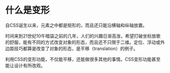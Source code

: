 # 什么是变形
自CSS诞生以来，元素之中都是矩形的，而且还只能沿横轴和纵轴放置。

时间来到21世纪10牛暗袋之前的几年，人们的兴趣日渐高涨，希望打破坐标放歌的舒服，能有不同的方式改变对象的形态，而且还不只限于二维。定位、浮动或外边距技巧都算是改变了对象的形态，是平移（translation）的例子。

利用CSS的变形功能，不仅能平移，还能做很多其他的事情。CSS变形功能甚至能让设计有所改观。